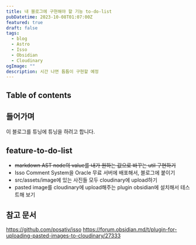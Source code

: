```yaml
---
title: 내 블로그에 구현해야 할 기능 to-do-list
pubDatetime: 2023-10-08T01:07:00Z
featured: true
draft: false
tags:
  - blog
  - Astro
  - Isso
  - Obsidian
  - Cloudinary
ogImage: ""
description: 시간 나면 틈틈이 구현할 예정
---
```


## Table of contents

## 들어가며

이 블로그를 튜닝에 튜닝을 하려고 합니다.

## feature-to-do-list

- ~~markdown AST node의 value를 내가 원하는 값으로 바꾸는 util 구현하기~~
- Isso Comment System을 Oracle 무료 서버에 배포해서, 블로그에 붙이기
- src/assets/image에 있는 사진들 모두 cloudinary에 upload하기
- pasted image를 cloudinary에 upload해주는 plugin obsidian에 설치해서 테스트해 보기

## 참고 문서

<https://github.com/posativ/isso>
<https://forum.obsidian.md/t/plugin-for-uploading-pasted-images-to-cloudinary/27333>
